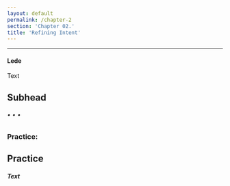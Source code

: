```yaml
---
layout: default
permalink: /chapter-2
section: 'Chapter 02.'
title: 'Refining Intent'
---
```


***

#### Lede

Text

## Subhead

###### • • •

### Practice:

## Practice<br/>
##### Text


